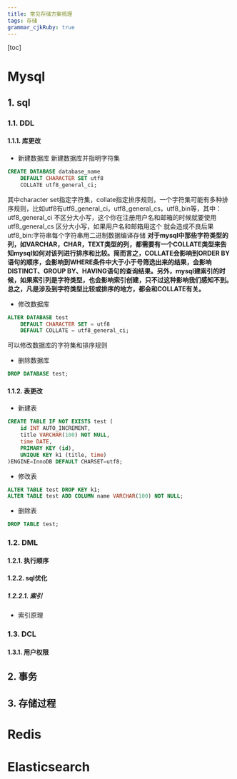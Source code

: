 ```yaml
---
title: 常见存储方案梳理
tags: 存储
grammar_cjkRuby: true
---
```


[toc]
# Mysql
## 1. sql
### 1.1. DDL
#### 1.1.1. 库更改
+ 新建数据库
新建数据库并指明字符集
``` sql
CREATE DATABASE database_name 
	DEFAULT CHARACTER SET utf8 
	COLLATE utf8_general_ci;
```
其中character set指定字符集，collate指定排序规则，一个字符集可能有多种排序规则，比如utf8有utf8_general_ci，utf8_general_cs，utf8_bin等，其中：
utf8_general_ci 不区分大小写，这个你在注册用户名和邮箱的时候就要使用
utf8_general_cs 区分大小写，如果用户名和邮箱用这个 就会造成不良后果
utf8_bin:字符串每个字符串用二进制数据编译存储
**对于mysql中那些字符类型的列，如VARCHAR，CHAR，TEXT类型的列，都需要有一个COLLATE类型来告知mysql如何对该列进行排序和比较。简而言之，COLLATE会影响到ORDER BY语句的顺序，会影响到WHERE条件中大于小于号筛选出来的结果，会影响DISTINCT、GROUP BY、HAVING语句的查询结果。另外，mysql建索引的时候，如果索引列是字符类型，也会影响索引创建，只不过这种影响我们感知不到。总之，凡是涉及到字符类型比较或排序的地方，都会和COLLATE有关。**
+ 修改数据库
``` sql
ALTER DATABASE test
    DEFAULT CHARACTER SET = utf8
    DEFAULT COLLATE = utf8_general_ci;
```
可以修改数据库的字符集和排序规则
+ 删除数据库
``` sql
DROP DATABASE test;
```
#### 1.1.2. 表更改
+ 新建表
```sql
CREATE TABLE IF NOT EXISTS test (
	id INT AUTO_INCREMENT,
	title VARCHAR(100) NOT NULL,
	time DATE,
	PRIMARY KEY (id),
	UNIQUE KEY k1 (title, time)
)ENGINE=InnoDB DEFAULT CHARSET=utf8;
```
+ 修改表
```sql
ALTER TABLE test DROP KEY k1;
ALTER TABLE test ADD COLUMN name VARCHAR(100) NOT NULL;
```
+ 删除表
```sql
DROP TABLE test;
```
### 1.2. DML
#### 1.2.1. 执行顺序

#### 1.2.2. sql优化
##### 1.2.2.1. 索引
+ 索引原理
### 1.3. DCL
#### 1.3.1. 用户权限
## 2. 事务
## 3. 存储过程
# Redis
# Elasticsearch
